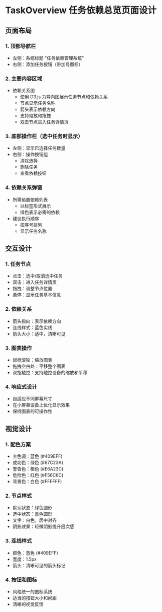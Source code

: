 # TaskOverview 任务依赖总览页面设计

## 页面布局 

### 1. 顶部导航栏
- 左侧：系统标题 "任务依赖管理系统"
- 右侧：添加任务按钮（带加号图标）

### 2. 主要内容区域
- 依赖关系图
  - 使用 D3.js 力导向图展示任务节点和依赖关系
  - 节点显示任务名称
  - 箭头表示依赖方向
  - 支持缩放和拖拽
  - 双击节点进入任务详情页

### 3. 底部操作栏（选中任务时显示）
- 左侧：显示已选择任务数量
- 右侧：操作按钮组
  - 清除选择
  - 删除任务
  - 查看依赖按钮

### 4. 依赖关系弹窗
- 所需前置依赖列表
  - 以标签形式展示
  - 绿色表示必需的依赖
- 建议执行顺序
  - 按序号排列
  - 显示任务名称

## 交互设计

### 1. 任务节点
- 点击：选中/取消选中任务
- 双击：进入任务详情页
- 拖拽：调整节点位置
- 悬停：显示任务基本信息

### 2. 依赖关系
- 箭头指向：表示依赖方向
- 连线样式：蓝色实线
- 箭头大小：适中，清晰可见

### 3. 图表操作
- 鼠标滚轮：缩放图表
- 拖拽空白处：平移整个图表
- 双指触控：支持触控设备的缩放和平移

### 4. 响应式设计
- 自适应不同屏幕尺寸
- 在小屏幕设备上优化显示效果
- 保持图表的可操作性

## 视觉设计

### 1. 配色方案
- 主色调：蓝色 (#409EFF)
- 成功色：绿色 (#67C23A)
- 警告色：橙色 (#E6A23C)
- 危险色：红色 (#F56C6C)
- 背景色：白色 (#FFFFFF)

### 2. 节点样式
- 默认状态：绿色圆形
- 选中状态：蓝色圆形
- 文字：白色，居中对齐
- 阴影效果：轻微阴影提升层次感

### 3. 连线样式
- 颜色：蓝色 (#409EFF)
- 宽度：1.5px
- 箭头：清晰可见的箭头标记

### 4. 按钮和图标
- 风格统一的图标系统
- 适当的按钮大小和间距
- 清晰的视觉反馈 